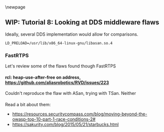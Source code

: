 \newpage

## WIP: Tutorial 8: Looking at DDS middleware flaws 

Ideally, several DDS implementation would allow for comparisons.

`LD_PRELOAD=/usr/lib/x86_64-linux-gnu/libasan.so.4`

### FastRTPS

Let's review some of the flaws found though FastRTPS

#### rcl: heap-use-after-free on address, https://github.com/aliasrobotics/RVD/issues/223

Couldn't reproduce the flaw with ASan, trying with TSan. Neither

#### <Race conditions>
Read a bit about them:
- https://resources.securitycompass.com/blog/moving-beyond-the-owasp-top-10-part-1-race-conditions-2#
- https://sakurity.com/blog/2015/05/21/starbucks.html
